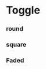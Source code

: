 # Toggle

### round
<DemoContainer>
  <y-toggle label-on="ON" label-off="OFF" shape="round"></y-toggle>
</DemoContainer>

### square
<DemoContainer>
  <y-toggle label-on="ON" label-off="OFF" shape="s"></y-toggle>
</DemoContainer>

### Faded
<DemoContainer>
  <y-toggle-faded label-on="ON" label-off="OFF" shape="s"></y-toggle-faded>
</DemoContainer>
